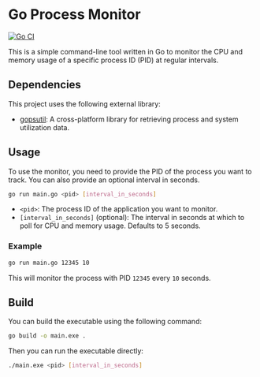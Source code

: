 # Go Process Monitor

[![Go CI](https://github.com/juong-jko/monitor/actions/workflows/ci.yml/badge.svg)](https://github.com/juong-jko/monitor/actions/workflows/ci.yml)


This is a simple command-line tool written in Go to monitor the CPU and memory usage of a specific process ID (PID) at regular intervals.

## Dependencies

This project uses the following external library:

- [gopsutil](https://github.com/shirou/gopsutil): A cross-platform library for retrieving process and system utilization data.

## Usage

To use the monitor, you need to provide the PID of the process you want to track. You can also provide an optional interval in seconds.

```bash
go run main.go <pid> [interval_in_seconds]
```

- `<pid>`: The process ID of the application you want to monitor.
- `[interval_in_seconds]` (optional): The interval in seconds at which to poll for CPU and memory usage. Defaults to 5 seconds.

### Example

```bash
go run main.go 12345 10
```

This will monitor the process with PID `12345` every `10` seconds.

## Build

You can build the executable using the following command:

```bash
go build -o main.exe .
```

Then you can run the executable directly:

```bash
./main.exe <pid> [interval_in_seconds]
```
